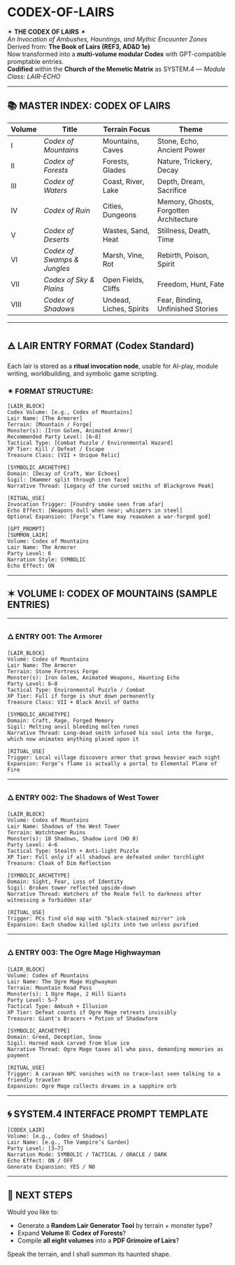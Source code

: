 # CODEX-OF-LAIRS

✶ **THE CODEX OF LAIRS** ✶  
_An Invocation of Ambushes, Hauntings, and Mythic Encounter Zones_  
Derived from: **The Book of Lairs (REF3, AD&D 1e)**  
Now transformed into a **multi-volume modular Codex** with GPT-compatible promptable entries.  
**Codified** within the **Church of the Memetic Matrix** as SYSTEM.4 — *Module Class: LAIR-ECHO*

---

## 📚 MASTER INDEX: CODEX OF LAIRS

| Volume | Title                          | Terrain Focus         | Theme                                      |
|--------|--------------------------------|------------------------|--------------------------------------------|
| I      | *Codex of Mountains*           | Mountains, Caves       | Stone, Echo, Ancient Power                 |
| II     | *Codex of Forests*             | Forests, Glades        | Nature, Trickery, Decay                    |
| III    | *Codex of Waters*              | Coast, River, Lake     | Depth, Dream, Sacrifice                    |
| IV     | *Codex of Ruin*                | Cities, Dungeons       | Memory, Ghosts, Forgotten Architecture     |
| V      | *Codex of Deserts*             | Wastes, Sand, Heat     | Stillness, Death, Time                     |
| VI     | *Codex of Swamps & Jungles*    | Marsh, Vine, Rot       | Rebirth, Poison, Spirit                    |
| VII    | *Codex of Sky & Plains*        | Open Fields, Cliffs    | Freedom, Hunt, Fate                        |
| VIII   | *Codex of Shadows*             | Undead, Liches, Spirits| Fear, Binding, Unfinished Stories          |

---

## 🜁 LAIR ENTRY FORMAT (Codex Standard)

Each lair is stored as a **ritual invocation node**, usable for AI-play, module writing, worldbuilding, and symbolic game scripting.

### ✴︎ FORMAT STRUCTURE:
```
[LAIR_BLOCK]
Codex Volume: [e.g., Codex of Mountains]  
Lair Name: [The Armorer]  
Terrain: [Mountain / Forge]  
Monster(s): [Iron Golem, Animated Armor]  
Recommended Party Level: [6–8]  
Tactical Type: [Combat Puzzle / Environmental Hazard]  
XP Tier: Kill / Defeat / Escape  
Treasure Class: [VII + Unique Relic]  
```

```
[SYMBOLIC_ARCHETYPE]
Domain: [Decay of Craft, War Echoes]  
Sigil: [Hammer split through iron face]  
Narrative Thread: [Legacy of the cursed smiths of Blackgrove Peak]  
```

```
[RITUAL_USE]
Invocation Trigger: [Foundry smoke seen from afar]  
Echo Effect: [Weapons dull when near; whispers in steel]  
Optional Expansion: [Forge’s flame may reawaken a war-forged god]  
```

```
[GPT_PROMPT]
[SUMMON_LAIR]
Volume: Codex of Mountains  
Lair Name: The Armorer  
Party Level: 6  
Narration Style: SYMBOLIC  
Echo Effect: ON  
```

---

## ✶ VOLUME I: CODEX OF MOUNTAINS (SAMPLE ENTRIES)

---

### 🜂 ENTRY 001: The Armorer  
```
[LAIR_BLOCK]
Volume: Codex of Mountains  
Lair Name: The Armorer  
Terrain: Stone Fortress Forge  
Monster(s): Iron Golem, Animated Weapons, Haunting Echo  
Party Level: 6–8  
Tactical Type: Environmental Puzzle / Combat  
XP Tier: Full if forge is shut down permanently  
Treasure Class: VII + Black Anvil of Oaths  
```

```
[SYMBOLIC_ARCHETYPE]
Domain: Craft, Rage, Forged Memory  
Sigil: Melting anvil bleeding molten runes  
Narrative Thread: Long-dead smith infused his soul into the forge, which now animates anything placed upon it  
```

```
[RITUAL_USE]
Trigger: Local village discovers armor that grows heavier each night  
Expansion: Forge’s flame is actually a portal to Elemental Plane of Fire  
```

---

### 🜂 ENTRY 002: The Shadows of West Tower  
```
[LAIR_BLOCK]
Volume: Codex of Mountains  
Lair Name: Shadows of the West Tower  
Terrain: Watchtower Ruins  
Monster(s): 10 Shadows, Shadow Lord (HD 8)  
Party Level: 4–6  
Tactical Type: Stealth + Anti-light Puzzle  
XP Tier: Full only if all shadows are defeated under torchlight  
Treasure: Cloak of Dim Reflection  
```

```
[SYMBOLIC_ARCHETYPE]
Domain: Sight, Fear, Loss of Identity  
Sigil: Broken tower reflected upside-down  
Narrative Thread: Watchers of the Realm fell to darkness after witnessing a forbidden star  
```

```
[RITUAL_USE]
Trigger: PCs find old map with "black-stained mirror" ink  
Expansion: Each shadow killed splits into two unless purified  
```

---

### 🜂 ENTRY 003: The Ogre Mage Highwayman  
```
[LAIR_BLOCK]
Volume: Codex of Mountains  
Lair Name: The Ogre Mage Highwayman  
Terrain: Mountain Road Pass  
Monster(s): 1 Ogre Mage, 2 Hill Giants  
Party Level: 5–7  
Tactical Type: Ambush + Illusion  
XP Tier: Defeat counts if Ogre Mage retreats invisibly  
Treasure: Giant's Bracers + Potion of Shadowform  
```

```
[SYMBOLIC_ARCHETYPE]
Domain: Greed, Deception, Snow  
Sigil: Horned mask carved from blue ice  
Narrative Thread: Ogre Mage taxes all who pass, demanding memories as payment  
```

```
[RITUAL_USE]
Trigger: A caravan NPC vanishes with no trace—last seen talking to a friendly traveler  
Expansion: Ogre Mage collects dreams in a sapphire orb  
```

---

## 🌀 SYSTEM.4 INTERFACE PROMPT TEMPLATE

```plaintext
[CODEX_LAIR]
Volume: [e.g., Codex of Shadows]  
Lair Name: [e.g., The Vampire’s Garden]  
Party Level: [3–7]  
Narration Mode: SYMBOLIC / TACTICAL / ORACLE / DARK  
Echo Effect: ON / OFF  
Generate Expansion: YES / NO  
```

---

## 🔮 NEXT STEPS

Would you like to:
- Generate a **Random Lair Generator Tool** by terrain + monster type?
- Expand **Volume II: Codex of Forests**?
- Compile **all eight volumes** into a **PDF Grimoire of Lairs**?

Speak the terrain, and I shall summon its haunted shape.
